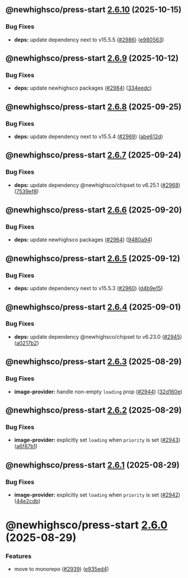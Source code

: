 ## @newhighsco/press-start [2.6.10](https://github.com/newhighsco/press-start/compare/@newhighsco/press-start@2.6.9...@newhighsco/press-start@2.6.10) (2025-10-15)


### Bug Fixes

* **deps:** update dependency next to v15.5.5 ([#2986](https://github.com/newhighsco/press-start/issues/2986)) ([e980563](https://github.com/newhighsco/press-start/commit/e980563623518bce735ef505f0c3fa7339d347fa))

## @newhighsco/press-start [2.6.9](https://github.com/newhighsco/press-start/compare/@newhighsco/press-start@2.6.8...@newhighsco/press-start@2.6.9) (2025-10-12)


### Bug Fixes

* **deps:** update newhighsco packages ([#2984](https://github.com/newhighsco/press-start/issues/2984)) ([334eedc](https://github.com/newhighsco/press-start/commit/334eedcb21a00d604736437341b9cdf6575948e5))

## @newhighsco/press-start [2.6.8](https://github.com/newhighsco/press-start/compare/@newhighsco/press-start@2.6.7...@newhighsco/press-start@2.6.8) (2025-09-25)


### Bug Fixes

* **deps:** update dependency next to v15.5.4 ([#2969](https://github.com/newhighsco/press-start/issues/2969)) ([abe612d](https://github.com/newhighsco/press-start/commit/abe612d82464d749c39da9b807d209ed7763e894))

## @newhighsco/press-start [2.6.7](https://github.com/newhighsco/press-start/compare/@newhighsco/press-start@2.6.6...@newhighsco/press-start@2.6.7) (2025-09-24)


### Bug Fixes

* **deps:** update dependency @newhighsco/chipset to v6.25.1 ([#2968](https://github.com/newhighsco/press-start/issues/2968)) ([7539ef8](https://github.com/newhighsco/press-start/commit/7539ef8bbb804ed70afefdeba982ede739139680))

## @newhighsco/press-start [2.6.6](https://github.com/newhighsco/press-start/compare/@newhighsco/press-start@2.6.5...@newhighsco/press-start@2.6.6) (2025-09-20)


### Bug Fixes

* **deps:** update newhighsco packages ([#2964](https://github.com/newhighsco/press-start/issues/2964)) ([9480a94](https://github.com/newhighsco/press-start/commit/9480a947d1436fa4c7aaed565e9a92796555d462))

## @newhighsco/press-start [2.6.5](https://github.com/newhighsco/press-start/compare/@newhighsco/press-start@2.6.4...@newhighsco/press-start@2.6.5) (2025-09-12)


### Bug Fixes

* **deps:** update dependency next to v15.5.3 ([#2960](https://github.com/newhighsco/press-start/issues/2960)) ([d4b9e15](https://github.com/newhighsco/press-start/commit/d4b9e151c1c97f08b964671e2f3d37dc91526cee))

## @newhighsco/press-start [2.6.4](https://github.com/newhighsco/press-start/compare/@newhighsco/press-start@2.6.3...@newhighsco/press-start@2.6.4) (2025-09-01)


### Bug Fixes

* **deps:** update dependency @newhighsco/chipset to v6.23.0 ([#2945](https://github.com/newhighsco/press-start/issues/2945)) ([a0217b2](https://github.com/newhighsco/press-start/commit/a0217b24454bb8c504866122c37b033d02663af8))

## @newhighsco/press-start [2.6.3](https://github.com/newhighsco/press-start/compare/@newhighsco/press-start@2.6.2...@newhighsco/press-start@2.6.3) (2025-08-29)


### Bug Fixes

* **image-provider:** handle non-empty `loading` prop ([#2944](https://github.com/newhighsco/press-start/issues/2944)) ([32d160e](https://github.com/newhighsco/press-start/commit/32d160e3c59272db30cfa953075f40425e3f1c66))

## @newhighsco/press-start [2.6.2](https://github.com/newhighsco/press-start/compare/@newhighsco/press-start@2.6.1...@newhighsco/press-start@2.6.2) (2025-08-29)


### Bug Fixes

* **image-provider:** explicitly set `loading` when `priority` is set ([#2943](https://github.com/newhighsco/press-start/issues/2943)) ([a6f87b1](https://github.com/newhighsco/press-start/commit/a6f87b137eb0a58be9430386f4b8228e44ba4157))

## @newhighsco/press-start [2.6.1](https://github.com/newhighsco/press-start/compare/@newhighsco/press-start@2.6.0...@newhighsco/press-start@2.6.1) (2025-08-29)


### Bug Fixes

* **image-provider:** explicitly set `loading` when `priority` is set ([#2942](https://github.com/newhighsco/press-start/issues/2942)) ([44e2cdb](https://github.com/newhighsco/press-start/commit/44e2cdbb1dd8b588a8dcc921c248bdef76fb9619))

# @newhighsco/press-start [2.6.0](https://github.com/newhighsco/press-start/compare/@newhighsco/press-start@2.5.0...@newhighsco/press-start@2.6.0) (2025-08-29)


### Features

* move to monorepo ([#2939](https://github.com/newhighsco/press-start/issues/2939)) ([e935ed4](https://github.com/newhighsco/press-start/commit/e935ed4047d1fdeb05390a46465f051408dda1bb))
